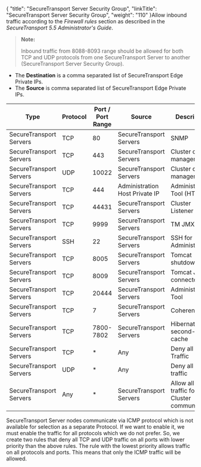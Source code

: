 {
    "title": "SecureTransport Server Security Group",
    "linkTitle": "SecureTransport Server Security Group",
    "weight": "110"
}Allow inbound traffic according to the *Firewall rules* section as described in the <span class="span_3"><span class="mc-variable axway_variables.Component_Short_Name variable" style="font-style: italic;">SecureTransport</span> <span class="mc-variable axway_variables.Component_Version variable" style="font-style: italic;">5.5</span> *Administrator's Guide*</span>.

> **Note:**
>
> Inbound traffic from 8088-8093 range should be allowed for both TCP and UDP protocols from one SecureTransport Server to another (SecureTransport Server Security Group).

-   The **Destination** is a comma separated list of <span class="mc-variable axway_variables.Component_Short_Name variable">SecureTransport</span> Edge Private IPs.
-   The **Source** is comma separated list of <span class="mc-variable axway_variables.Component_Short_Name variable">SecureTransport</span> Edge Private IPs.

<table>
         
         
         
         
         
         
   
   <thead>
      <tr>
<th class="HeadE-Column1-Header1">Type         </th>
<th style="text-align: left;" class="HeadE-Column1-Header1">Protocol         </th>
<th class="HeadE-Column1-Header1">Port / Port Range         </th>
<th class="HeadE-Column1-Header1">Source         </th>
<th class="HeadD-Column1-Header1">Description         </th>
      </tr>
   </thead>
   <tbody>
      <tr>
         <td>SecureTransport Servers         </td>
         <td>TCP         </td>
         <td>80         </td>
         <td>SecureTransport Servers         </td>
         <td>SNMP         </td>
      </tr>
      <tr>
         <td>SecureTransport Servers         </td>
         <td>TCP         </td>
         <td>443         </td>
         <td>SecureTransport Servers         </td>
         <td>Cluster cache management         </td>
      </tr>
      <tr>
         <td>SecureTransport Servers         </td>
         <td>UDP         </td>
         <td>10022         </td>
         <td>SecureTransport Servers         </td>
         <td>Cluster cache management         </td>
      </tr>
      <tr>
         <td>SecureTransport Servers         </td>
         <td>TCP         </td>
         <td>444         </td>
         <td>Administration Host Private IP         </td>
         <td>Administration Tool (HTTPS)         </td>
      </tr>
      <tr>
         <td>SecureTransport Servers         </td>
         <td>TCP         </td>
         <td>44431         </td>
         <td>SecureTransport Servers         </td>
         <td>Cluster Listener         </td>
      </tr>
      <tr>
         <td>SecureTransport Servers         </td>
         <td>TCP         </td>
         <td>9999         </td>
         <td>SecureTransport Servers         </td>
         <td>TM JMX Port         </td>
      </tr>
      <tr>
         <td>SecureTransport Servers         </td>
         <td>SSH         </td>
         <td>22         </td>
         <td>SecureTransport Servers         </td>
         <td>SSH for Administration         </td>
      </tr>
      <tr>
         <td>SecureTransport Servers         </td>
         <td>TCP         </td>
         <td>8005         </td>
         <td>SecureTransport Servers         </td>
         <td>Tomcat shutdown port         </td>
      </tr>
      <tr>
         <td>SecureTransport Servers         </td>
         <td>TCP         </td>
         <td>8009         </td>
         <td>SecureTransport Servers         </td>
         <td>Tomcat JK connector         </td>
      </tr>
      <tr>
         <td>SecureTransport Servers         </td>
         <td>TCP         </td>
         <td>20444         </td>
         <td>SecureTransport Servers         </td>
         <td>Administration Tool         </td>
      </tr>
      <tr>
         <td>SecureTransport Servers         </td>
         <td>TCP         </td>
         <td>7         </td>
         <td>SecureTransport Servers         </td>
         <td>Coherence         </td>
      </tr>
      <tr>
         <td>SecureTransport Servers         </td>
         <td>TCP         </td>
         <td>7800-7802         </td>
         <td>SecureTransport Servers         </td>
         <td>Hibernate second-level cache         </td>
      </tr>
      <tr>
         <td>SecureTransport Servers         </td>
         <td>TCP         </td>
         <td>*         </td>
         <td>Any         </td>
         <td>Deny all TCP Traffic         </td>
      </tr>
      <tr>
         <td>SecureTransport Servers         </td>
         <td>UDP         </td>
         <td>*         </td>
         <td>Any         </td>
         <td>Deny all UDP traffic         </td>
      </tr>
      <tr>
         <td>SecureTransport Servers         </td>
         <td>Any         </td>
         <td>*         </td>
         <td>SecureTransport Servers         </td>
         <td>Allow all ICMP traffic for Cluster communication         </td>
      </tr>
   </tbody>
</table>

<span class="mc-variable axway_variables.Component_Short_Name variable">SecureTransport</span> Server nodes communicate via ICMP protocol which is not available for selection as a separate Protocol. If we want to enable it, we must enable the traffic for all protocols which we do not prefer. So, we create two rules that deny all TCP and UDP traffic on all ports with lower priority than the above rules. The rule with the lowest priority allows traffic on all protocols and ports. This means that only the ICMP traffic will be allowed.
